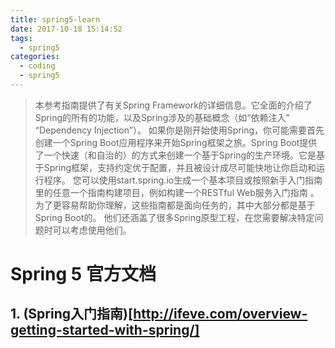 ```yaml
---
title: spring5-learn
date: 2017-10-18 15:14:52
tags:
  - spring5
categories:
  - coding
  - spring5
---
```


> 本参考指南提供了有关Spring Framework的详细信息。它全面的介绍了Spring的所有的功能，以及Spring涉及的基础概念（如“依赖注入” “Dependency Injection”）。
如果你是刚开始使用Spring，你可能需要首先创建一个Spring Boot应用程序来开始Spring框架之旅。Spring Boot提供了一个快速（和自治的）的方式来创建一个基于Spring的生产环境。它是基于Spring框架，支持约定优于配置，并且被设计成尽可能快地让你启动和运行程序。
您可以使用start.spring.io生成一个基本项目或按照新手入门指南里的任意一个指南构建项目，例如构建一个RESTful Web服务入门指南 。为了更容易帮助你理解，这些指南都是面向任务的，其中大部分都是基于Spring Boot的。 他们还涵盖了很多Spring原型工程，在您需要解决特定问题时可以考虑使用他们。
<!-- more -->

# Spring 5 官方文档
## 1. (Spring入门指南)[http://ifeve.com/overview-getting-started-with-spring/]
